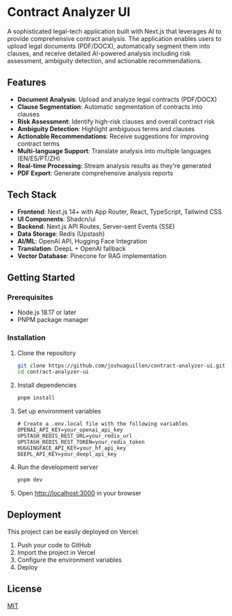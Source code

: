 # Contract Analyzer UI

A sophisticated legal-tech application built with Next.js that leverages AI to provide comprehensive contract analysis. The application enables users to upload legal documents (PDF/DOCX), automatically segment them into clauses, and receive detailed AI-powered analysis including risk assessment, ambiguity detection, and actionable recommendations.

## Features

- **Document Analysis**: Upload and analyze legal contracts (PDF/DOCX)
- **Clause Segmentation**: Automatic segmentation of contracts into clauses
- **Risk Assessment**: Identify high-risk clauses and overall contract risk
- **Ambiguity Detection**: Highlight ambiguous terms and clauses
- **Actionable Recommendations**: Receive suggestions for improving contract terms
- **Multi-language Support**: Translate analysis into multiple languages (EN/ES/PT/ZH)
- **Real-time Processing**: Stream analysis results as they're generated
- **PDF Export**: Generate comprehensive analysis reports

## Tech Stack

- **Frontend**: Next.js 14+ with App Router, React, TypeScript, Tailwind CSS
- **UI Components**: Shadcn/ui
- **Backend**: Next.js API Routes, Server-sent Events (SSE)
- **Data Storage**: Redis (Upstash)
- **AI/ML**: OpenAI API, Hugging Face Integration
- **Translation**: DeepL + OpenAI fallback
- **Vector Database**: Pinecone for RAG implementation

## Getting Started

### Prerequisites

- Node.js 18.17 or later
- PNPM package manager

### Installation

1. Clone the repository
   ```bash
   git clone https://github.com/joshuaguillen/contract-analyzer-ui.git
   cd contract-analyzer-ui
   ```

2. Install dependencies
   ```bash
   pnpm install
   ```

3. Set up environment variables
   ```
   # Create a .env.local file with the following variables
   OPENAI_API_KEY=your_openai_api_key
   UPSTASH_REDIS_REST_URL=your_redis_url
   UPSTASH_REDIS_REST_TOKEN=your_redis_token
   HUGGINGFACE_API_KEY=your_hf_api_key
   DEEPL_API_KEY=your_deepl_api_key
   ```

4. Run the development server
   ```bash
   pnpm dev
   ```

5. Open [http://localhost:3000](http://localhost:3000) in your browser

## Deployment

This project can be easily deployed on Vercel:

1. Push your code to GitHub
2. Import the project in Vercel
3. Configure the environment variables
4. Deploy

## License

[MIT](LICENSE) 